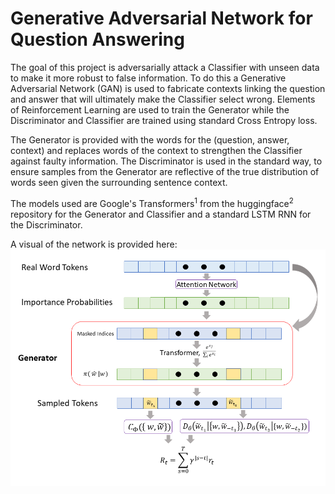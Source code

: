 # Generative Adversarial Network for Question Answering

The goal of this project is adversarially attack a Classifier with unseen data to
make it more robust to false information. To do this a Generative Adversarial
Network (GAN) is used to fabricate contexts linking the question and answer that
will ultimately make the Classifier select wrong. Elements of Reinforcement Learning
are used to train the Generator while the Discriminator and Classifier are trained
using standard Cross Entropy loss.

The Generator is provided with the words for the (question, answer, context) 
and replaces words of the context to strengthen the Classifier against faulty
information. The Discriminator is used in the standard way, to ensure samples
from the Generator are reflective of the true distribution of words seen given
the surrounding sentence context. 

The models used are Google's Transformers<sup>1</sup> from the huggingface<sup>2</sup> 
repository for the Generator and Classifier and a standard LSTM RNN for the Discriminator.

A visual of the network is provided here:
![network visual](https://github.com/kinne174/gan_qa/blob/master/pictures/my_gan_v2.png)